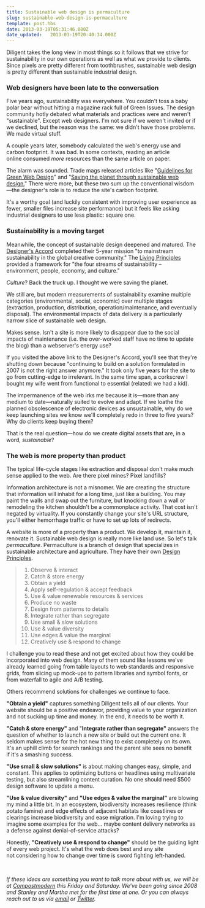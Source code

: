 ```yaml
---
title: Sustainable web design is permaculture
slug: sustainable-web-design-is-permaculture
template: post.hbs
date: 2013-03-19T05:31:46.000Z
date_updated:   2013-03-19T20:40:34.000Z
---
```


Diligent takes the long view in most things so it follows that we strive for sustainability in our own operations as well as what we provide to clients. Since pixels are pretty different from toothbrushes, sustainable web design is pretty different than sustainable industrial design.
<h3><!--more-->Web designers have been late to the conversation</h3>
Five years ago, sustainability was everywhere. You couldn't toss a baby polar bear without hitting a magazine rack full of Green Issues. The design community hotly debated what materials and practices were and weren't "sustainable". Except web designers. I'm not sure if we weren't invited or if we declined, but the reason was the same: we didn't have those problems. We made virtual stuff.

A couple years later, somebody calculated the web's energy use and carbon footprint. It was bad. In some contexts, reading an article online consumed <em>more</em> resources than the same article on paper.

The alarm was sounded. Trade mags released articles like "<a href="http://www.netmagazine.com/features/save-planet-through-sustainable-web-design">Guidelines for Green Web Design</a>" and "<a href="http://www.netmagazine.com/features/save-planet-through-sustainable-web-design">Saving the planet through sustainable web design.</a>" There were more, but these two sum up the conventional wisdom—the designer's role is to reduce the site's carbon footprint.

It's a worthy goal (and luckily consistent with improving user experience as fewer, smaller files increase site performance) but it feels like asking industrial designers to use less plastic: square one.
<h3>Sustainability is a moving target</h3>
Meanwhile, the concept of sustainable design deepened and matured. The <a href="http://www.designersaccord.org/">Designer's Accord</a> completed their 5-year mission "to mainstream sustainability in the global creative community." The <a href="http://www.livingprinciples.org/">Living Principles</a> provided a framework for "the four streams of sustainability – environment, people, economy, and culture."

<em>Culture</em>? Back the truck up. I thought we were saving the planet.

We still are, but modern measurements of sustainability examine multiple categories (environmental, social, economic) over multiple stages (extraction, production, distribution, operation/maintenance, and eventually disposal). The environmental impacts of data delivery is a particularly narrow slice of sustainable web design.

Makes sense. Isn't a site is more likely to disappear due to the social impacts of maintenance (i.e. the over-worked staff have no time to update the blog) than a webserver's energy use?

If you visited the above link to the Designer's Accord, you'll see that they're shutting down because "continuing to build on a solution formulated in 2007 is not the right answer anymore." It took only five years for the site to go from cutting-edge to irrelevant. In the same time span, a corkscrew I bought my wife went from functional to essential (related: we had a kid).

The impermanence of the web irks me because it is—more than any medium to date—naturally suited to evolve and adapt. If we loathe the planned obsolescence of electronic devices as unsustainable, why do we keep launching sites we know we'll completely redo in three to five years? Why do clients keep buying them?

That is the real question—how do we create digital assets that are, in a word, <em>sustainable</em>?
<h3>The web is more property than product</h3>
The typical life-cycle stages like extraction and disposal don't make much sense applied to the web. Are there pixel mines? Pixel landfills?

Information architecture is not a misnomer. We are creating the structure that information will inhabit for a long time, just like a building. You may paint the walls and swap out the furniture, but knocking down a wall or remodeling the kitchen shouldn't be a commonplace activity. That cost isn't negated by virtuality. If you constantly change your site's URL structure, you'll either hemorrhage traffic or have to set up lots of redirects.

A website is more of a property than a product. We develop it, maintain it, renovate it. Sustainable web design is really more like land use. So let's talk <em>permaculture</em>. Permaculture is a branch of design that specializes in sustainable architecture and agriculture. They have their own <a href="http://permacultureprinciples.com/principles.php">Design Principles</a>.
<blockquote>
<ol>
	<li>Observe &amp; interact</li>
	<li>Catch &amp; store energy</li>
	<li>Obtain a yield</li>
	<li>Apply self-regulation &amp; accept feedback</li>
	<li>Use &amp; value renewable resources &amp; services</li>
	<li>Produce no waste</li>
	<li>Design from patterns to details</li>
	<li>Integrate rather than segregate</li>
	<li>Use small &amp; slow solutions</li>
	<li>Use &amp; value diversity</li>
	<li>Use edges &amp; value the marginal</li>
	<li>Creatively use &amp; respond to change</li>
</ol>
</blockquote>
I challenge you to read these and not get excited about how they could be incorporated into web design. Many of them sound like lessons we've already learned going from table layouts to web standards and responsive grids, from slicing up mock-ups to pattern libraries and symbol fonts, or from waterfall to agile and A/B testing.

Others recommend solutions for challenges we continue to face.

<strong>"Obtain a yield"</strong> captures something Diligent tells all of our clients. Your website should be a positive endeavor, providing value to your organization and not sucking up time and money. In the end, it needs to be worth it.

<strong>"Catch &amp; store energy"</strong> and "<strong>Integrate rather than segregate"</strong> answers the question of whether to launch a new site or build out the current one. It seldom makes sense for the hot new thing to exist completely on its own. It's an uphill climb for search rankings and the parent site sees no benefit if it's a smashing success.

<strong>"Use small &amp; slow solutions"</strong> is about making changes easy, simple, and constant. This applies to optimizing buttons or headlines using multivariate testing, but also streamlining content curation. No one should need $500 design software to update a menu.

<strong>"Use &amp; value diversity"</strong> and <strong>"Use edges &amp; value the marginal"</strong> are blowing my mind a little bit. In an ecosystem, biodiversity increases resilience (think potato famine) and edge effects of adjacent habitats like coastlines or clearings increase biodiversity and ease migration. I'm loving trying to imagine some examples for the web... maybe content delivery networks as a defense against denial-of-service attacks?

Honestly, <strong>"Creatively use &amp; respond to change"</strong> should be the guiding light of every web project. It's what the web does best and any site not considering how to change over time is sword fighting left-handed.

&nbsp;

<em>If these ideas are something you want to talk more about with us, we will be at <a href="http://compostmodern.org/">Compostmodern</a> this Friday and Saturday. We've been going since 2008 and Stanley and Martha met for the first time at one. Or you can always reach out to us via <a href="mailto:info@diligentcreative.com">email</a> or <a href="http://twitter.com/staydiligent">Twitter</a>.</em>
